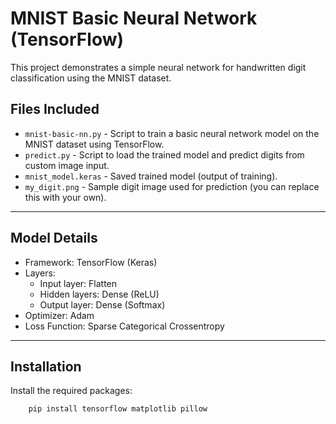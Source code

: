 # MNIST Basic Neural Network (TensorFlow)

This project demonstrates a simple neural network for handwritten digit classification using the MNIST dataset.

## Files Included

- `mnist-basic-nn.py` - Script to train a basic neural network model on the MNIST dataset using TensorFlow.
- `predict.py` - Script to load the trained model and predict digits from custom image input.
- `mnist_model.keras` - Saved trained model (output of training).
- `my_digit.png` - Sample digit image used for prediction (you can replace this with your own).

---

## Model Details

- Framework: TensorFlow (Keras)
- Layers:
  - Input layer: Flatten
  - Hidden layers: Dense (ReLU)
  - Output layer: Dense (Softmax)
- Optimizer: Adam
- Loss Function: Sparse Categorical Crossentropy

---

## Installation

Install the required packages:

```bash
    pip install tensorflow matplotlib pillow
